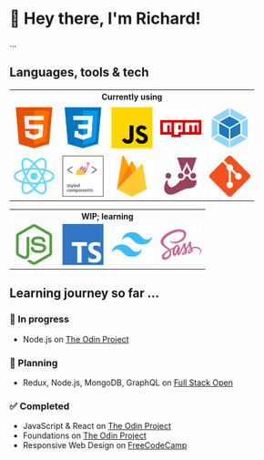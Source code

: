 # 🫡 Hey there, I'm Richard!
...
## Languages, tools & tech
<table>
  <tr>
    <th colspan="5">Currently using</th>
  </tr>
  <tr>
    <td align="center" height="72" width="72">
      <img src="./assets/html.png" alt="html5 icon">
    </td>
    <td align="center" height="72" width="72">
      <img src="./assets/css.png" alt="css3 icon">
    </td>
    <td align="center" height="72" width="72">
      <img src="./assets/javascript.png" alt="javascript icon">
    </td>
    <td align="center" height="72" width="72">
      <img src="./assets/npm.png" alt="npm icon">
    </td>
    <td align="center" height="72" width="72">
      <img src="./assets/webpack.png" alt="webpack icon">
    </td>
  </tr>
  <tr>
    <td align="center" height="72" width="72">
      <img width="100%" src="./assets/react.png" alt="react icon">
    </td>
    <td align="center" height="72" width="72">
      <img src="./assets/styled-components.png" alt="styled components icon">
    </td>
    <td align="center" height="72" width="72">
      <img src="./assets/firebase.png" alt="firebase icon">
    </td>
    <td align="center" height="72" width="72">
      <img src="./assets/jest.png" alt="jest icon">
    </td>
    <td align="center" height="72" width="72">
      <img src="./assets/git.png" alt="git icon">
    </td>
  </tr>
</table>
<table>
  <tr>
    <th colspan="4">WIP; learning</th>
  </tr>
  <tr>
    <td align="center" height="72" width="72">
      <img width="100%" src="./assets/nodejs.png" alt="node js icon">
    </td>
    <td align="center" height="72" width="72">
      <img src="./assets/typescript.png" alt="typescript icon">
    </td>
    <td align="center" height="72" width="72">
      <img src="./assets/tailwind.png" alt="tailwind icon">
    </td>
    <td align="center" height="72" width="72">
      <img src="./assets/sass.png">
    </td>
  </tr>
</table>

## Learning journey so far ...
### 💬 In progress
* Node.js on [The Odin Project](https://www.theodinproject.com/paths/full-stack-javascript/courses/nodejs)
### 👀 Planning
* Redux, Node.js, MongoDB, GraphQL on [Full Stack Open](https://fullstackopen.com/en/)
### ✅ Completed
* JavaScript & React on [The Odin Project](https://www.theodinproject.com/paths/foundations/courses/foundations)
* Foundations on [The Odin Project](https://www.theodinproject.com/paths/foundations/courses/foundations)
* Responsive Web Design on [FreeCodeCamp](https://www.freecodecamp.org/learn/responsive-web-design/)
